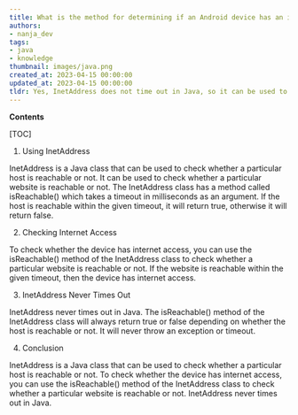 ```yaml
---
title: What is the method for determining if an Android device has an internet connection? using inetaddress will not cause a timeout
authors:
- nanja_dev
tags:
- java
- knowledge
thumbnail: images/java.png
created_at: 2023-04-15 00:00:00
updated_at: 2023-04-15 00:00:00
tldr: Yes, InetAddress does not time out in Java, so it can be used to check for internet access on Android.
---
```


**Contents**

[TOC]

1. Using InetAddress

InetAddress is a Java class that can be used to check whether a particular host is reachable or not. It can be used to check whether a particular website is reachable or not. The InetAddress class has a method called isReachable() which takes a timeout in milliseconds as an argument. If the host is reachable within the given timeout, it will return true, otherwise it will return false.

2. Checking Internet Access

To check whether the device has internet access, you can use the isReachable() method of the InetAddress class to check whether a particular website is reachable or not. If the website is reachable within the given timeout, then the device has internet access.

3. InetAddress Never Times Out

InetAddress never times out in Java. The isReachable() method of the InetAddress class will always return true or false depending on whether the host is reachable or not. It will never throw an exception or timeout.

4. Conclusion

InetAddress is a Java class that can be used to check whether a particular host is reachable or not. To check whether the device has internet access, you can use the isReachable() method of the InetAddress class to check whether a particular website is reachable or not. InetAddress never times out in Java.
